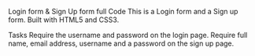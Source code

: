 Login form & Sign Up form full Code
This is a Login form and a Sign up form.
Built with HTML5 and CSS3.

Tasks
Require the username and password on the login page.
Require full name, email address, username and a password on the sign up page.
